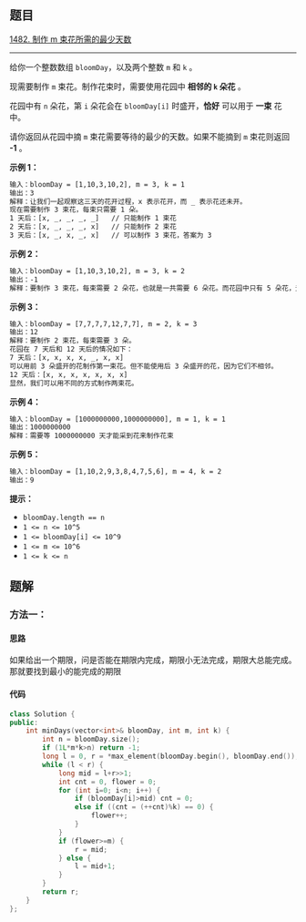 ## 题目

[1482. 制作 m 束花所需的最少天数](https://leetcode.cn/problems/minimum-number-of-days-to-make-m-bouquets/)

---

给你一个整数数组 `bloomDay`，以及两个整数 `m` 和 `k` 。

现需要制作 `m` 束花。制作花束时，需要使用花园中 **相邻的 `k` 朵花** 。

花园中有 `n` 朵花，第 `i` 朵花会在 `bloomDay[i]` 时盛开，**恰好** 可以用于 **一束** 花中。

请你返回从花园中摘 `m` 束花需要等待的最少的天数。如果不能摘到 `m` 束花则返回 **\-1** 。

  

**示例 1：**

```txt
输入：bloomDay = [1,10,3,10,2], m = 3, k = 1
输出：3
解释：让我们一起观察这三天的花开过程，x 表示花开，而 _ 表示花还未开。
现在需要制作 3 束花，每束只需要 1 朵。
1 天后：[x, _, _, _, _]   // 只能制作 1 束花
2 天后：[x, _, _, _, x]   // 只能制作 2 束花
3 天后：[x, _, x, _, x]   // 可以制作 3 束花，答案为 3
```

**示例 2：**

```txt
输入：bloomDay = [1,10,3,10,2], m = 3, k = 2
输出：-1
解释：要制作 3 束花，每束需要 2 朵花，也就是一共需要 6 朵花。而花园中只有 5 朵花，无法满足制作要求，返回 -1 。
```

**示例 3：**

```txt
输入：bloomDay = [7,7,7,7,12,7,7], m = 2, k = 3
输出：12
解释：要制作 2 束花，每束需要 3 朵。
花园在 7 天后和 12 天后的情况如下：
7 天后：[x, x, x, x, _, x, x]
可以用前 3 朵盛开的花制作第一束花。但不能使用后 3 朵盛开的花，因为它们不相邻。
12 天后：[x, x, x, x, x, x, x]
显然，我们可以用不同的方式制作两束花。
```

**示例 4：**

```txt
输入：bloomDay = [1000000000,1000000000], m = 1, k = 1
输出：1000000000
解释：需要等 1000000000 天才能采到花来制作花束
```

**示例 5：**

```txt
输入：bloomDay = [1,10,2,9,3,8,4,7,5,6], m = 4, k = 2
输出：9
```
  

**提示：**

-   `bloomDay.length == n`
-   `1 <= n <= 10^5`
-   `1 <= bloomDay[i] <= 10^9`
-   `1 <= m <= 10^6`
-   `1 <= k <= n`

  

## 题解

### 方法一：

#### 思路

如果给出一个期限，问是否能在期限内完成，期限小无法完成，期限大总能完成。那就要找到最小的能完成的期限

#### 代码

```cpp
class Solution {
public:
    int minDays(vector<int>& bloomDay, int m, int k) {
        int n = bloomDay.size();
        if (1L*m*k>n) return -1;
        long l = 0, r = *max_element(bloomDay.begin(), bloomDay.end());
        while (l < r) {
            long mid = l+r>>1;
            int cnt = 0, flower = 0;
            for (int i=0; i<n; i++) {
                if (bloomDay[i]>mid) cnt = 0;
                else if ((cnt = (++cnt)%k) == 0) {
                    flower++;
                }
            }
            if (flower>=m) {
                r = mid;
            } else {
                l = mid+1;
            }
        } 
        return r;
    }
};
```
